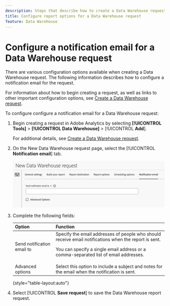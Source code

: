 ```yaml
---
description: Steps that describe how to create a Data Warehouse request.
title: Configure report options for a Data Warehouse request
feature: Data Warehouse
---
```

# Configure a notification email for a Data Warehouse request

There are various configuration options available when creating a Data Warehouse request. The following information describes how to configure a notification email for the request.

For information about how to begin creating a request, as well as links to other important configuration options, see [Create a Data Warehouse request](/help/export/data-warehouse/create-request/t-dw-create-request.md). 

To configure configure a notification email for a Data Warehouse request:

1. Begin creating a request in Adobe Analytics by selecting **[!UICONTROL Tools]** > **[!UICONTROL Data Warehouse]** > [!UICONTROL **Add**].

   For additional details, see [Create a Data Warehouse request](/help/export/data-warehouse/create-request/t-dw-create-request.md).

1. On the New Data Warehouse request page, select the [!UICONTROL **Notification email**] tab.

   ![Report destination tab](assets/dw-notification-email.png) <!--update screenshot -->

1. Complete the following fields:

   |Option | Function | 
   |---------|----------|
   | Send notification email to | Specify the email addresses of people who should receive email notifications when the report is sent. <p>You can specify a single email address or a comma-separated list of email addresses.</p> | 
   | Advanced options | Select this option to include a subject and notes for the email when the notification is sent. |

   {style="table-layout:auto"}

1. Select [!UICONTROL **Save request**] to save the Data Warehouse report request.
